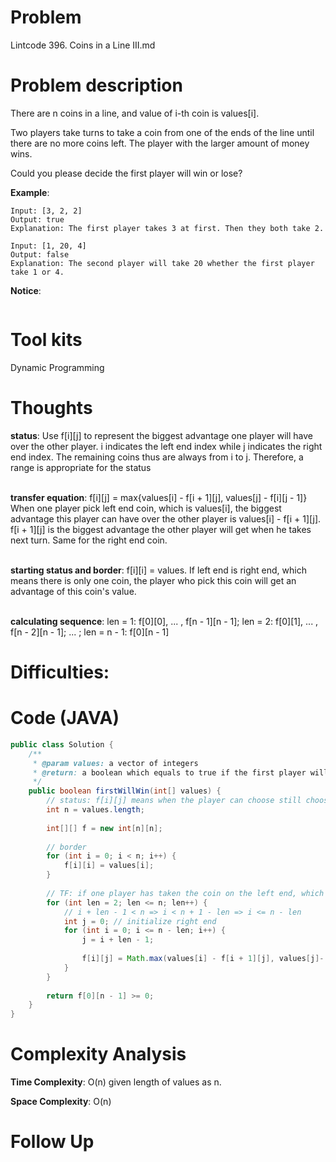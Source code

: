 # Problem
Lintcode 396. Coins in a Line III.md

# Problem description
There are n coins in a line, and value of i-th coin is values[i].

Two players take turns to take a coin from one of the ends of the line until there are no more coins left. The player with the larger amount of money wins.

Could you please decide the first player will win or lose?



**Example**:
```
Input: [3, 2, 2]
Output: true
Explanation: The first player takes 3 at first. Then they both take 2.
```

```
Input: [1, 20, 4]
Output: false
Explanation: The second player will take 20 whether the first player take 1 or 4.
```

**Notice**:
```

```
# Tool kits
Dynamic Programming

# Thoughts
**status**: Use f[i][j] to represent the biggest advantage one player will have over the other player. i indicates the left end index while j indicates the right end index. The remaining coins thus are always from i to j. Therefore, a range is appropriate for the status <br/><br/>

**transfer equation**:  f[i][j] = max{values[i] - f[i + 1][j], values[j] - f[i][j - 1]} <br/> When one player pick left end coin, which is values[i], the biggest advantage this player can have over the other player is values[i] - f[i + 1][j]. f[i + 1][j] is the biggest advantage the other player will get when he takes next turn. Same for the right end coin. <br/><br/>

**starting status and border**: f[i][i] = values. If left end is right end, which means there is only one coin, the player who pick this coin will get an advantage of this coin's value. <br/><br/>

**calculating sequence**: len = 1: f[0][0], ... , f[n - 1][n - 1]; len = 2: f[0][1], ... , f[n - 2][n - 1]; ... ; len = n - 1: f[0][n - 1]


# Difficulties:


# Code (JAVA)
```java
public class Solution {
    /**
     * @param values: a vector of integers
     * @return: a boolean which equals to true if the first player will win
     */
    public boolean firstWillWin(int[] values) {
        // status: f[i][j] means when the player can choose still choose coins from i to j, the biggest advantage he can have over his opponent.
        int n = values.length;
        
        int[][] f = new int[n][n];
        
        // border
        for (int i = 0; i < n; i++) {
            f[i][i] = values[i];
        }
        
        // TF: if one player has taken the coin on the left end, which is values[i], the advantage he will have over the other player is how much values[i] is higher than the biggest advantage the other player can get in the remaining [i + 1, j] coins. Same for right end. Then find the bigger on between these two situations.
        for (int len = 2; len <= n; len++) {
            // i + len - 1 < n => i < n + 1 - len => i <= n - len
            int j = 0; // initialize right end
            for (int i = 0; i <= n - len; i++) {
                j = i + len - 1;
                
                f[i][j] = Math.max(values[i] - f[i + 1][j], values[j]- f[i][j - 1]);
            }
        }
        
        return f[0][n - 1] >= 0;
    }
}
```

# Complexity Analysis
**Time Complexity**: O(n) given length of values as n. 

**Space Complexity**: O(n)

# Follow Up

